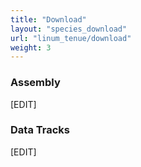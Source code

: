 ```yaml
---
title: "Download"
layout: "species_download"
url: "linum_tenue/download"
weight: 3
---
```


### Assembly

[EDIT]

### Data Tracks

[EDIT]
